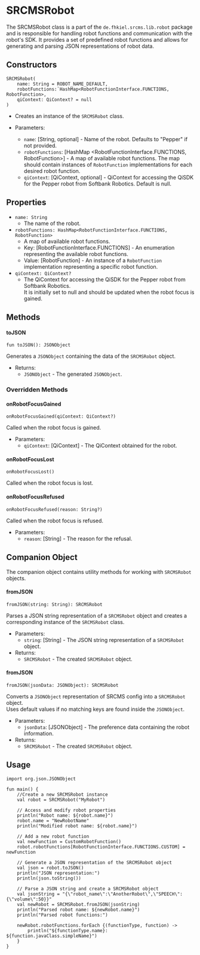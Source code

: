 # SRCMSRobot

The SRCMSRobot class is a part of the `de.fhkiel.srcms.lib.robot` package and is responsible for handling robot functions and communication with the robot's SDK. It provides a set of predefined robot functions and allows for generating and parsing JSON representations of robot data.

## Constructors

```
SRCMSRobot(
	name: String = ROBOT_NAME_DEFAULT, 
	robotFunctions:`HashMap<RobotFunctionInterface.FUNCTIONS, RobotFunction>, 
	qiContext: QiContext? = null
)
```

* Creates an instance of the `SRCMSRobot` class.

* Parameters:
	* `name`: [String, optional] - Name of the robot. Defaults to "Pepper" if not provided.
	* `robotFunctions`: [HashMap &lt;RobotFunctionInterface.FUNCTIONS, RobotFunction>] - A map of available robot functions. The map should contain instances of `RobotFunction` implementations for each desired robot function.
	* `qiContext`: [QiContext, optional] - QiContext for accessing the QiSDK for the Pepper robot from Softbank Robotics. Default is null.

## Properties

* `name: String`
	* The name of the robot.
* `robotFunctions: HashMap<RobotFunctionInterface.FUNCTIONS, RobotFunction>`
	* A map of available robot functions.
	* Key: [RobotFunctionInterface.FUNCTIONS] - An enumeration representing the available robot functions.
	* Value: [RobotFunction] - An instance of a `RobotFunction` implementation representing a specific robot function.
* `qiContext: QiContext?`
	* The QiContext for accessing the QiSDK for the Pepper robot from Softbank Robotics. <br>It is initially set to null and should be updated when the robot focus is gained.

## Methods

#### toJSON

`fun toJSON(): JSONObject`

Generates a `JSONObject` containing the data of the `SRCMSRobot` object.

* Returns: 
	* `JSONObject` - The generated `JSONObject`.

### Overridden Methods

#### onRobotFocusGained

`onRobotFocusGained(qiContext: QiContext?)`

Called when the robot focus is gained.

* Parameters:
	* `qiContext`: [QiContext] - The QiContext obtained for the robot.

#### onRobotFocusLost

`onRobotFocusLost()`

Called when the robot focus is lost.

#### onRobotFocusRefused

`onRobotFocusRefused(reason: String?)`

Called when the robot focus is refused.

* Parameters:
	* `reason`: [String] - The reason for the refusal.

## Companion Object

The companion object contains utility methods for working with `SRCMSRobot` objects.

#### fromJSON

`fromJSON(string: String): SRCMSRobot`

Parses a JSON string representation of a `SRCMSRobot` object and creates a corresponding instance of the `SRCMSRobot` class.

* Parameters:
	* `string`: [String] - The JSON string representation of a `SRCMSRobot` object.
* Returns: 
	* `SRCMSRobot` - The created `SRCMSRobot` object.


#### fromJSON

`fromJSON(jsonData: JSONObject): SRCMSRobot`

Converts a `JSONObject` representation of SRCMS config into a `SRCMSRobot` object.<br> Uses default values if no matching keys are found inside the `JSONObject`.

* Parameters:
	* `jsonData`: [JSONObject] - The preference data containing the robot information.
* Returns: 
	* `SRCMSRobot` - The created `SRCMSRobot` object.


## Usage

```
import org.json.JSONObject

fun main() {
    //Create a new SRCMSRobot instance
    val robot = SRCMSRobot("MyRobot")

    // Access and modify robot properties
    println("Robot name: ${robot.name}")
	robot.name = "NewRobotName"
    println("Modified robot name: ${robot.name}")
    
    // Add a new robot function
    val newFunction = CustomRobotFunction()
    robot.robotFunctions[RobotFunctionInterface.FUNCTIONS.CUSTOM] = newFunction
    
    // Generate a JSON representation of the SRCMSRobot object
    val json = robot.toJSON()
    println("JSON representation:")
    println(json.toString())
	
	// Parse a JSON string and create a SRCMSRobot object
    val jsonString = "{\"robot_name\":\"AnotherRobot\",\"SPEECH\":{\"volume\":50}}"
    val newRobot = SRCMSRobot.fromJSON(jsonString)
    println("Parsed robot name: ${newRobot.name}")
    println("Parsed robot functions:")
    
    newRobot.robotFunctions.forEach {(functionType, function) ->
        println("${functionType.name}: ${function.javaClass.simpleName}")
    }
}
```